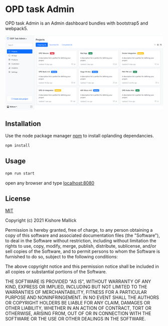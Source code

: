 
# OPD task Admin

OPD task Admin is an Admin dashboard bundles with bootstrap5 and webpack5.

![OPD task Admin](https://github.com/odipixel/OPD-Task-Admin/blob/main/src/images/taskadmin.PNG)

## Installation

Use the node package manager [npm](https://www.npmjs.com/) to install oplanding dependancies.

```bash
npm install
```

## Usage

```python
npm run start
```
open any browser and type [localhost:8080](localhost:8080)


## License
[MIT](https://choosealicense.com/licenses/mit/)


Copyright (c) 2021 Kishore Mallick

Permission is hereby granted, free of charge, to any person obtaining a copy
of this software and associated documentation files (the "Software"), to deal
in the Software without restriction, including without limitation the rights
to use, copy, modify, merge, publish, distribute, sublicense, and/or sell
copies of the Software, and to permit persons to whom the Software is
furnished to do so, subject to the following conditions:

The above copyright notice and this permission notice shall be included in all
copies or substantial portions of the Software.

THE SOFTWARE IS PROVIDED "AS IS", WITHOUT WARRANTY OF ANY KIND, EXPRESS OR
IMPLIED, INCLUDING BUT NOT LIMITED TO THE WARRANTIES OF MERCHANTABILITY,
FITNESS FOR A PARTICULAR PURPOSE AND NONINFRINGEMENT. IN NO EVENT SHALL THE
AUTHORS OR COPYRIGHT HOLDERS BE LIABLE FOR ANY CLAIM, DAMAGES OR OTHER
LIABILITY, WHETHER IN AN ACTION OF CONTRACT, TORT OR OTHERWISE, ARISING FROM,
OUT OF OR IN CONNECTION WITH THE SOFTWARE OR THE USE OR OTHER DEALINGS IN THE
SOFTWARE.


